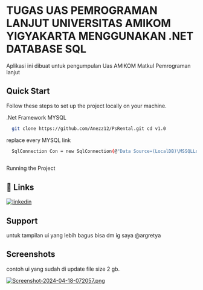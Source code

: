 
# TUGAS UAS PEMROGRAMAN LANJUT UNIVERSITAS AMIKOM YIGYAKARTA MENGGUNAKAN  .NET DATABASE SQL 

Aplikasi ini dibuat untuk pengumpulan Uas AMIKOM Matkul Pemrograman lanjut


## Quick Start

Follow these steps to set up the project locally on your machine.

.Net Framework
MYSQL

```bash
  git clone https://github.com/Anezz12/PsRental.git cd v1.0
```

replace every MYSQL link

```bash
  SqlConnection Con = new SqlConnection(@"Data Source=(LocalDB)\MSSQLLocalDB;AttachDbFilename=C:\Users\lenov\OneDrive\Documents\RentalPsdb.mdf;Integrated Security=True;Connect Timeout=30");
  
```
Running the Project


## 🔗 Links
[![linkedin](https://img.shields.io/badge/linkedin-0A66C2?style=for-the-badge&logo=linkedin&logoColor=white)](https://www.linkedin.com/in/harsenaargretya/)



## Support

untuk tampilan ui yang lebih bagus bisa dm ig saya @argretya


## Screenshots

contoh ui yang sudah di update file size 2 gb.

[![Screenshot-2024-04-18-072057.png](https://i.postimg.cc/TwFy2v9C/Screenshot-2024-04-18-072057.png)](https://postimg.cc/5Y59pGDC)


